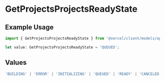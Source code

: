 # GetProjectsProjectsReadyState

## Example Usage

```typescript
import { GetProjectsProjectsReadyState } from '@vercel/client/models/operations';

let value: GetProjectsProjectsReadyState = 'QUEUED';
```

## Values

```typescript
'BUILDING' | 'ERROR' | 'INITIALIZING' | 'QUEUED' | 'READY' | 'CANCELED';
```
